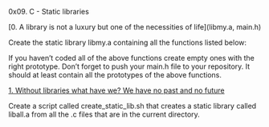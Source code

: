 0x09. C - Static libraries

[0. A library is not a luxury but one of the necessities of life](libmy.a, main.h)

Create the static library libmy.a containing all the functions listed below:

If you haven’t coded all of the above functions create empty ones with the right prototype.
Don’t forget to push your main.h file to your repository. 
It should at least contain all the prototypes of the above functions.

[1. Without libraries what have we? We have no past and no future](create_static_lib.sh)

Create a script called create_static_lib.sh that creates a static library called liball.a 
from all the .c files that are in the current directory.

